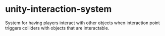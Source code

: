 # unity-interaction-system
System for having players interact with other objects when interaction point triggers colliders with objects that are interactable.
